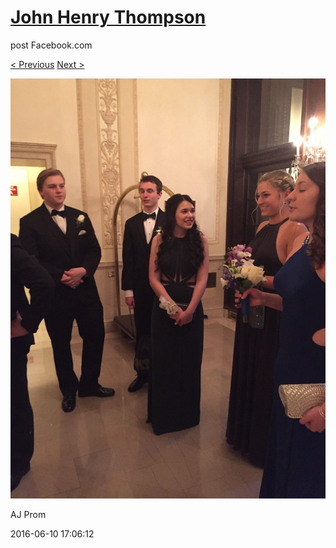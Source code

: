 # [John Henry Thompson](../README.md)
post Facebook.com

[< Previous](2016-06-10-16.md) [Next >](2016-06-10-18.md)

[![](../media/2016-06-10/AJ-Prom-15.jpg)](../README.md)

AJ Prom

2016-06-10 17:06:12